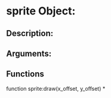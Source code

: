 sprite Object:
===
Description:
---

Arguments:
---

Functions
---
function sprite:draw(x_offset, y_offset)
* 
